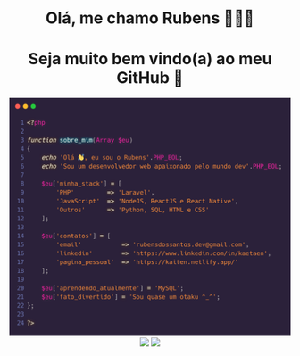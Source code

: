 <h1 align="center">Olá, me chamo Rubens 👨🏿‍💻 </h1>
<h1 align="center">Seja muito bem vindo(a) ao meu GitHub 💜 </h1>
  
<p align="center" style="margin: 0; padding:0">
  <img width="800px" style="margin: 0; padding:0" src="main(2).png" border="0">
</p>

<p align="center" style="margin: 0; padding:0">
  <img width="400px" src="https://github-readme-stats.vercel.app/api/top-langs/?username=kaetaen&hide=html&layout=compact&theme=radical" />
  <img width="400px" src="https://github-readme-stats.vercel.app/api?username=kaetaen&theme=radical&show_icons=true" />
</p>


<!--

function sobre_mim(Array $eu)
{
    echo 'Olá 👋, eu sou o Rubens'.PHP_EOL;
    echo 'Sou um desenvolvedor web apaixonado pelo mundo dev'.PHP_EOL;

    $eu['minha_stack'] = [
      'PHP'         => 'Laravel',
    	'JavaScript'  => 'NodeJS, ReactJS e React Native',
    	'Outros'      => 'Python, SQL, HTML, CSS, Docker'
  	];

  	$eu['contatos'] = [
    	'email'           => 'rubensdossantos.dev@gmail.com',
    	'linkedin'        => 'https://www.linkedin.com/in/kaetaen',
    	'pagina_pessoal'  => 'https://kaiten.netlify.app/'
  	];

  	$eu['citacao_preferida'] = 'Não há conhecimento que não tenha valor.';
    $eu['fato_divertido'] = 'Fanático por animes e afins XD'
};

-->
